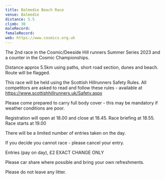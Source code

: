 ```yaml
---
title: Balmedie Beach Race
venue: Balmedie
distance: 5.5
climb: 30
maleRecord: 
femaleRecord: 
web: https://www.cosmics.org.uk
---
```


The 2nd race in the Cosmic/Deeside Hill runners Summer Series 2023 and
a counter in the Cosmic Championships.

Distance approx 5.5km using paths, short road section, dunes and beach. Route will be flagged.

This race will be held using the Scottish Hillrunners Safety
Rules. All competitors are asked to read and follow these rules -
available at https://www.scottishhillrunners.uk/Safety.aspx

Please come prepared to carry full body cover - this may be mandatory
if weather conditions are poor.

Registration will open at 18.00 and close at 18.45.  Race briefing at
18.55. Race starts at 19.00

There will be a limited number of entries taken on the day.

If you decide you cannot race - please cancel your entry.

Entries (pay on day), £2 EXACT CHANGE ONLY

Please car share where possible and bring your own refreshments.

Please do not leave any litter. 
